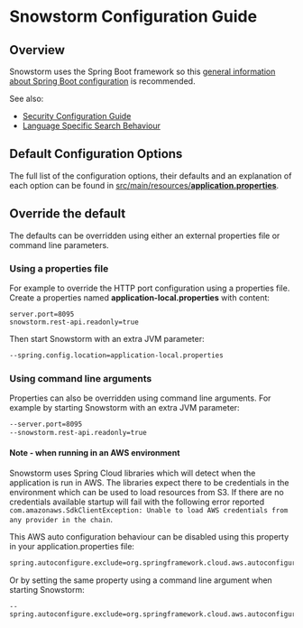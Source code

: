 # Snowstorm Configuration Guide

## Overview
Snowstorm uses the Spring Boot framework so this [general information about Spring Boot configuration](https://docs.spring.io/spring-boot/docs/2.0.1.RELEASE/reference/htmlsingle/#boot-features-external-config) is recommended.

See also: 
- [Security Configuration Guide](security-configuration.md)
- [Language Specific Search Behaviour](language-specific-search.md)

## Default Configuration Options

The full list of the configuration options, their defaults and an explanation of each option can be found in [src/main/resources/**application.properties**](/src/main/resources/application.properties). 

## Override the default

The defaults can be overridden using either an external properties file or command line parameters.

### Using a properties file
For example to override the HTTP port configuration using a properties file.
Create a properties named **application-local.properties** with content:
```properties
server.port=8095
snowstorm.rest-api.readonly=true
```
Then start Snowstorm with an extra JVM parameter:
```bash
--spring.config.location=application-local.properties
```

### Using command line arguments
Properties can also be overridden using command line arguments. 
For example by starting Snowstorm with an extra JVM parameter:
```bash
--server.port=8095
--snowstorm.rest-api.readonly=true
```

#### Note - when running in an AWS environment

Snowstorm uses Spring Cloud libraries which will detect when the application is run in AWS. The libraries expect there to be credentials in the environment which can be used to load resources from S3. If there are no credentials available startup will fail with the following error reported `com.amazonaws.SdkClientException: Unable to load AWS credentials from any provider in the chain`.

This AWS auto configuration behaviour can be disabled using this property in your application.properties file:

```bash
spring.autoconfigure.exclude=org.springframework.cloud.aws.autoconfigure.context.ContextStackAutoConfiguration
```

Or by setting the same property using a command line argument when starting Snowstorm:

```
--spring.autoconfigure.exclude=org.springframework.cloud.aws.autoconfigure.context.ContextStac
```
